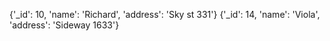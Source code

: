 {'_id': 10, 'name': 'Richard', 'address': 'Sky st 331'}
{'_id': 14, 'name': 'Viola', 'address': 'Sideway 1633'}
